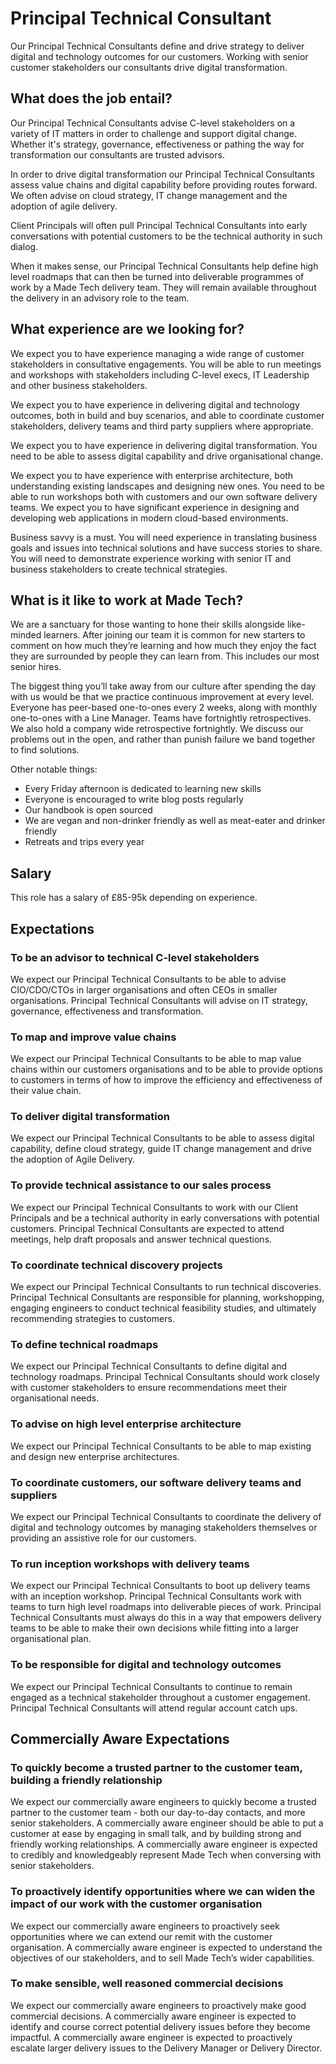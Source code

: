 # Principal Technical Consultant

Our Principal Technical Consultants define and drive strategy to deliver digital and technology outcomes for our customers. Working with senior customer stakeholders our consultants drive digital transformation.

## What does the job entail?

Our Principal Technical Consultants advise C-level stakeholders on a variety of IT matters in order to challenge and support digital change. Whether it's strategy, governance, effectiveness or pathing the way for transformation our consultants are trusted advisors.

In order to drive digital transformation our Principal Technical Consultants assess value chains and digital capability before providing routes forward. We often advise on cloud strategy, IT change management and the adoption of agile delivery.

Client Principals will often pull Principal Technical Consultants into early conversations with potential customers to be the technical authority in such dialog.

When it makes sense, our Principal Technical Consultants help define high level roadmaps that can then be turned into deliverable programmes of work by a Made Tech delivery team. They will remain available throughout the delivery in an advisory role to the team.

## What experience are we looking for?

We expect you to have experience managing a wide range of customer stakeholders in consultative engagements. You will be able to run meetings and workshops with stakeholders including C-level execs, IT Leadership and other business stakeholders.

We expect you to have experience in delivering digital and technology outcomes, both in build and buy scenarios, and able to coordinate customer stakeholders, delivery teams and third party suppliers where appropriate.

We expect you to have experience in delivering digital transformation. You need to be able to assess digital capability and drive organisational change.

We expect you to have experience with enterprise architecture, both understanding existing landscapes and designing new ones. You need to be able to run workshops both with customers and our own software delivery teams. We expect you to have significant experience in designing and developing web applications in modern cloud-based environments.

Business savvy is a must. You will need experience in translating business goals and issues into technical solutions and have success stories to share. You will need to demonstrate experience working with senior IT and business stakeholders to create technical strategies.

## What is it like to work at Made Tech?

We are a sanctuary for those wanting to hone their skills alongside like-minded learners. After joining our team it is common for new starters to comment on how much they’re learning and how much they enjoy the fact they are surrounded by people they can learn from. This includes our most senior hires.

The biggest thing you’ll take away from our culture after spending the day with us would be that we practice continuous improvement at every level. Everyone has peer-based one-to-ones every 2 weeks, along with monthly one-to-ones with a Line Manager. Teams have fortnightly retrospectives. We also hold a company wide retrospective fortnightly. We discuss our problems out in the open, and rather than punish failure we band together to find solutions.

Other notable things:

- Every Friday afternoon is dedicated to learning new skills
- Everyone is encouraged to write blog posts regularly
- Our handbook is open sourced
- We are vegan and non-drinker friendly as well as meat-eater and drinker friendly
- Retreats and trips every year

## Salary

This role has a salary of £85-95k depending on experience.


## Expectations

### To be an advisor to technical C-level stakeholders

We expect our Principal Technical Consultants to be able to advise CIO/CDO/CTOs in larger organisations and often CEOs in smaller organisations. Principal Technical Consultants will advise on IT strategy, governance, effectiveness and transformation.

### To map and improve value chains

We expect our Principal Technical Consultants to be able to map value chains within our customers organisations and to be able to provide options to customers in terms of how to improve the efficiency and effectiveness of their value chain.

### To deliver digital transformation

We expect our Principal Technical Consultants to be able to assess digital capability, define cloud strategy, guide IT change management and drive the adoption of Agile Delivery.

### To provide technical assistance to our sales process

We expect our Principal Technical Consultants to work with our Client Principals and be a technical authority in early conversations with potential customers. Principal Technical Consultants are expected to attend meetings, help draft proposals and answer technical questions.

### To coordinate technical discovery projects

We expect our Principal Technical Consultants to run technical discoveries. Principal Technical Consultants are responsible for planning, workshopping, engaging engineers to conduct technical feasibility studies, and ultimately recommending strategies to customers.

### To define technical roadmaps

We expect our Principal Technical Consultants to define digital and technology roadmaps. Principal Technical Consultants should work closely with customer stakeholders to ensure recommendations meet their organisational needs.

### To advise on high level enterprise architecture

We expect our Principal Technical Consultants to be able to map existing and design new enterprise architectures.

### To coordinate customers, our software delivery teams and suppliers

We expect our Principal Technical Consultants to coordinate the delivery of digital and technology outcomes by managing stakeholders themselves or providing an assistive role for our customers.

### To run inception workshops with delivery teams

We expect our Principal Technical Consultants to boot up delivery teams with an inception workshop. Principal Technical Consultants work with teams to turn high level roadmaps into deliverable pieces of work. Principal Technical Consultants must always do this in a way that empowers delivery teams to be able to make their own decisions while fitting into a larger organisational plan.

### To be responsible for digital and technology outcomes

We expect our Principal Technical Consultants to continue to remain engaged as a technical stakeholder throughout a customer engagement. Principal Technical Consultants will attend regular account catch ups.

## Commercially Aware Expectations

### To quickly become a trusted partner to the customer team, building a friendly relationship

We expect our commercially aware engineers to quickly become a trusted partner to the customer team - both our day-to-day contacts, and more senior stakeholders. A commercially aware engineer should be able to put a customer at ease by engaging in small talk, and by building strong and friendly working relationships. A commercially aware engineer is expected to credibly and knowledgeably represent Made Tech when conversing with senior stakeholders.

### To proactively identify opportunities where we can widen the impact of our work with the customer organisation

We expect our commercially aware engineers to proactively seek opportunities where we can extend our remit with the customer organisation. A commercially aware engineer is expected to understand the objectives of our stakeholders, and to sell Made Tech’s wider capabilities.

### To make sensible, well reasoned commercial decisions

We expect our commercially aware engineers to proactively make good commercial decisions. A commercially aware engineer is expected to identify and course correct potential delivery issues before they become impactful. A commercially aware engineer is expected to proactively escalate larger delivery issues to the Delivery Manager or Delivery Director.